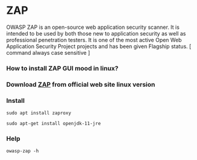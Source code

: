 # ZAP

<p>OWASP ZAP is an open-source web application security scanner. It is intended to be used by both those new to application security as well as professional penetration testers. It is one of the most active Open Web Application Security Project projects and has been given Flagship status. [ command always case sensitive ]</p>

### How to install ZAP GUI mood in linux?	
### Download <a href="https://www.zaproxy.org/download/">ZAP</a> from official web site  linux version
	
### Install 	
	sudo apt install zaproxy
	
	sudo apt-get install openjdk-11-jre
	
### Help
	owasp-zap -h